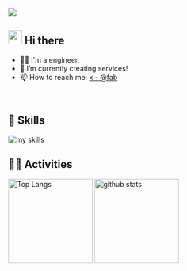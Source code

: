 <!-- 1. GitHub ユーザー名を変更 -->
<div align="left">
  <img src="https://komarev.com/ghpvc/?username=0xfab0131" />
</div>


<!-- 2. プロフィールや連絡先を変更 -->
## <img src="https://media.giphy.com/media/hvRJCLFzcasrR4ia7z/giphy.gif" width="28"> Hi there

- 🧑‍💻 I'm a engineer.
- 🌱 I’m currently creating services!
- 📫 How to reach me: [x - @fab](https://twitter.com/fab_for_fab)
<br>


<!-- 3. 好きな技術スタックに変更 -->
<!-- ライトモート：theme=light, ダークモート：theme=dark -->
<!-- アイコンの選択肢一覧：https://arc.net/l/quote/zizyykfh -->
## 🌱 Skills
<img alt="my skills" src="https://skillicons.dev/icons?theme=dark&perline=7&i=github,githubactions,azure,aws,gcp,ubuntu,bash,vercel,supabase,firebase,cloudflare,html,css,materialui,tailwind,js,ts,threejs,nodejs,vite,nextjs,react,astro,deno,bun,docker,py,flask,django,cs,dotnet,go,graphql,kubernetes,postgres" />
<br>


<!-- 4. GitHub ユーザー名を変更, 2箇所 -->
<!-- ライトモート：theme=light, ダークモート：theme=vue-dark  -->
## 🏃‍♀️ Activities
<div align="left"> 
  <img alt="Top Langs" height="170px" src="https://gtihub-readme-stats-azure.vercel.app/api?username=0xfab0131&theme=vue-dark&layout=compact&count_private=true&show_icons=true" />
  <img alt="github stats" height="170px" src="https://gtihub-readme-stats-azure.vercel.app/api/top-langs/?username=0xfab0131&theme=vue-dark&layout=compact&count_private=true&show_icons=true&hide=html,css" />
</div>


<!--
This repository is a ✨ _special_ ✨ repository because its `README.md` (this file) appears on your GitHub profile.

Here are some ideas to get you started:

- 🔭 I’m currently working on ...
- 🌱 I’m currently learning ...
- 👯 I’m looking to collaborate on ...
- 🤔 I’m looking for help with ...
- 💬 Ask me about ...
- 📫 How to reach me: ...
- 😄 Pronouns: ...
- ⚡ Fun fact: ...
-->
